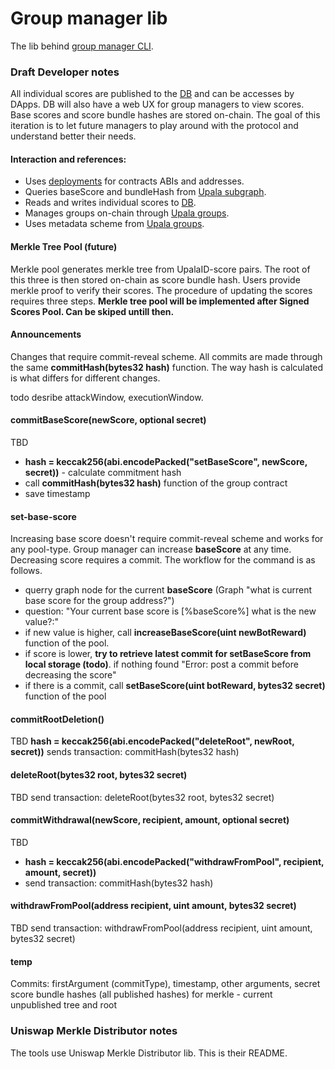 # Group manager lib

The lib behind [group manager CLI](https://github.com/upala-digital-identity/group-manager-cli).

### Draft Developer notes

All individual scores are published to the [DB](https://github.com/upala-digital-identity/db) and can be accesses by DApps. DB will also have a web UX for group managers to view scores.
Base scores and score bundle hashes are stored on-chain.
The goal of this iteration is to let future managers to play around with the protocol and understand better their needs.

#### Interaction and references:

- Uses [deployments](https://github.com/upala-digital-identity/deployments) for contracts ABIs and addresses.
- Queries baseScore and bundleHash from [Upala subgraph](https://github.com/upala-digital-identity/subgraph-schema).
- Reads and writes individual scores to [DB](https://github.com/upala-digital-identity/db).
- Manages groups on-chain through [Upala groups](https://github.com/upala-digital-identity/upala/tree/master/contracts/pools).
- Uses metadata scheme from [Upala groups](https://github.com/upala-digital-identity/upala/tree/master/contracts/pools).

#### Merkle Tree Pool (future)

Merkle pool generates merkle tree from UpalaID-score pairs. The root of this three is then stored on-chain as score bundle hash. Users provide merkle proof to verify their scores. The procedure of updating the scores requires three steps.
**Merkle tree pool will be implemented after Signed Scores Pool. Can be skiped untill then.**


#### Announcements

Changes that require commit-reveal scheme. All commits are made through the same **commitHash(bytes32 hash)** function. The way hash is calculated is what differs for different changes.

todo
desribe attackWindow, executionWindow.

#### commitBaseScore(newScore, optional secret)

TBD

- **hash = keccak256(abi.encodePacked("setBaseScore", newScore, secret))** - calculate commitment hash
- call **commitHash(bytes32 hash)** function of the group contract
- save timestamp

#### set-base-score

Increasing base score doesn't require commit-reveal scheme and works for any pool-type. Group manager can increase **baseScore** at any time. Decreasing score requires a commit. The workflow for the command is as follows.

- querry graph node for the current **baseScore** (Graph "what is current base score for the group address?")
- question: "Your current base score is [%baseScore%] what is the new value?:"
- if new value is higher, call **increaseBaseScore(uint newBotReward)** function of the pool.
- if score is lower, **try to retrieve latest commit for setBaseScore from local storage (todo)**. if nothing found "Error: post a commit before decreasing the score"
- if there is a commit, call **setBaseScore(uint botReward, bytes32 secret)** function of the pool

#### commitRootDeletion()

TBD
**hash = keccak256(abi.encodePacked("deleteRoot", newRoot, secret))**
sends transaction: commitHash(bytes32 hash)

#### deleteRoot(bytes32 root, bytes32 secret)

TBD
send transaction: deleteRoot(bytes32 root, bytes32 secret)

#### commitWithdrawal(newScore, recipient, amount, optional secret)

TBD

- **hash = keccak256(abi.encodePacked("withdrawFromPool", recipient, amount, secret))**
- send transaction: commitHash(bytes32 hash)

#### withdrawFromPool(address recipient, uint amount, bytes32 secret)

TBD
send transaction: withdrawFromPool(address recipient, uint amount, bytes32 secret)


#### temp

Commits: firstArgument (commitType), timestamp, other arguments, secret
score bundle hashes (all published hashes)
for merkle - current unpublished tree and root

### Uniswap Merkle Distributor notes

The tools use Uniswap Merkle Distributor lib. This is their README.

